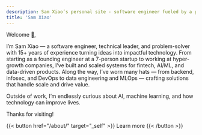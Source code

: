 ```yaml
---
description: Sam Xiao’s personal site - software engineer fueled by a passion for AI, ML, Fintech, and Data.
title: 'Sam Xiao'
---
```


<!--
<br>
{{< alert "circle-info" >}}
I am actively looking for a software engineer position, ideally (i) starting between October 2024 and January 2025, and (ii) in a field related to fintech, AI/ML or data. Do not hesitate to [contact me](/contact/) if you have an opening that meets these criteria.
{{< /alert >}}
-->

Welcome 👋,

I’m Sam Xiao — a software engineer, technical leader, and problem-solver with 15+ years of experience turning ideas into impactful technology. From starting as a founding engineer at a 7-person startup to working at hyper-growth companies, I’ve built and scaled systems for fintech, AI/ML, and data-driven products. Along the way, I’ve worn many hats — from backend, infosec, and DevOps to data engineering and MLOps — crafting solutions that handle scale and drive value.

Outside of work, I’m endlessly curious about AI, machine learning, and how technology can improve lives. 

Thanks for visiting!

{{< button href="/about/" target="_self" >}}
Learn more
{{< /button >}}